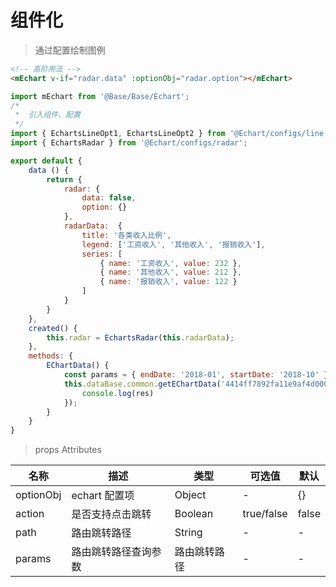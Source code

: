 # 组件化

> 通过配置绘制图例

```html
<!-- 高阶用法 -->
<mEchart v-if="radar.data" :optionObj="radar.option"></mEchart>
```

```js
import mEchart from '@Base/Base/Echart';
/*
 *  引入组件、配置 
 */
import { EchartsLineOpt1, EchartsLineOpt2 } from '@Echart/configs/line';
import { EchartsRadar } from '@Echart/configs/radar';

export default {
    data () {
        return {
            radar: {
                data: false,
                option: {}
            },
            radarData:  {
                title: '各类收入比例',
                legend: ['工资收入', '其他收入', '报销收入'],
                series: [
                    { name: '工资收入', value: 232 },
                    { name: '其他收入', value: 212 },
                    { name: '报销收入', value: 122 }
                ]
            }
        }
    },
    created() {
        this.radar = EchartsRadar(this.radarData);
    },
    methods: {
        EChartData() {
            const params = { endDate: '2018-01', startDate: '2018-10' }
            this.dataBase.common.getEChartData('4414ff7892fa11e9af4d000c29c5c6a4', params).then(res => {
                console.log(res)
            });
        }
    }
}
```

> props Attributes

|名称|描述|类型|可选值|默认|
| ------ | ------ | ------ |------ |------ |
| optionObj | echart 配置项 | Object | - | {} |
| action | 是否支持点击跳转 | Boolean | true/false | false |
| path | 路由跳转路径 | String | - | - |
| params | 路由跳转路径查询参数 | 路由跳转路径 | - | - |
